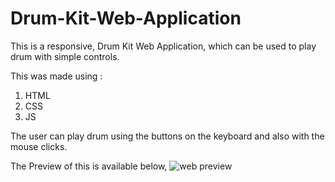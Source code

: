 # Drum-Kit-Web-Application

This is a responsive, Drum Kit Web Application, which can be used to play drum with simple controls.

This was made using :
1. HTML
2. CSS
3. JS

The user can play drum using the buttons on the keyboard and also with the mouse clicks.

The Preview of this is available below, 
![web preview](https://user-images.githubusercontent.com/78686643/173228155-cb163a76-1f93-448a-981f-6f46eaab9939.jpg)
